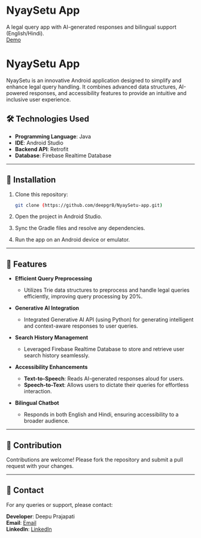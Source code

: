 # NyaySetu App
A legal query app with AI-generated responses and bilingual support (English/Hindi).  
[Demo](https://drive.google.com/drive/u/1/folders/1F90w6TWKlZAUsGSWCeX1IKRmoKjL7ocp)
# NyaySetu App

NyaySetu is an innovative Android application designed to simplify and enhance legal query handling. It combines advanced data structures, AI-powered responses, and accessibility features to provide an intuitive and inclusive user experience.


## 🛠️ Technologies Used

- **Programming Language**: Java
- **IDE**: Android Studio
- **Backend API**: Retrofit
- **Database**: Firebase Realtime Database

---

## 🚀 Installation

1. Clone this repository:
   ```bash
   git clone (https://github.com/deepgr8/NyaySetu-app.git)
   ```

2. Open the project in Android Studio.

3. Sync the Gradle files and resolve any dependencies.

4. Run the app on an Android device or emulator.

---

## 🌟 Features

- **Efficient Query Preprocessing**
  - Utilizes Trie data structures to preprocess and handle legal queries efficiently, improving query processing by 20%.

- **Generative AI Integration**
  - Integrated Generative AI API (using Python) for generating intelligent and context-aware responses to user queries.

- **Search History Management**
  - Leveraged Firebase Realtime Database to store and retrieve user search history seamlessly.

- **Accessibility Enhancements**
  - **Text-to-Speech**: Reads AI-generated responses aloud for users.
  - **Speech-to-Text**: Allows users to dictate their queries for effortless interaction.

- **Bilingual Chatbot**
  - Responds in both English and Hindi, ensuring accessibility to a broader audience.

---

## 🤝 Contribution

Contributions are welcome! Please fork the repository and submit a pull request with your changes.

---


## 📧 Contact

For any queries or support, please contact:

**Developer**: Deepu Prajapati  
**Email**: [Email](mailto:deepuprajapti5@gmail.com)  
**LinkedIn**: [LinkedIn](www.linkedin.com/in/deepu-prajapati-00284a206)

